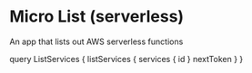 # Micro List (serverless)
 An app that lists out AWS serverless functions




query ListServices {
  listServices {
    services {
      id
    }
    nextToken
  }
}